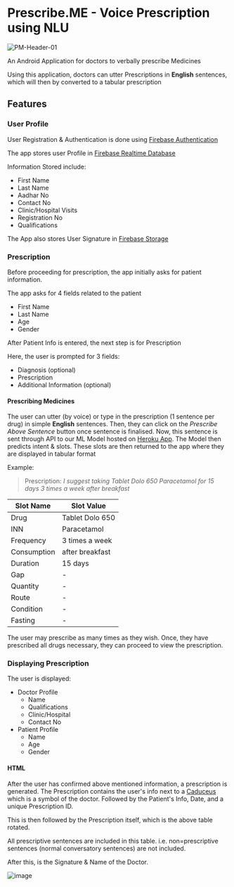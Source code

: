 # Prescribe.ME - Voice Prescription using NLU

![PM-Header-01](https://user-images.githubusercontent.com/96186273/151930633-2cfde444-eebe-4c7f-8cbe-6cb962e69b00.jpg)

An Android Application for doctors to verbally prescribe Medicines

Using this application, doctors can utter Prescriptions in **English** sentences, which will then by converted to a tabular prescription

## Features

### User Profile

User Registration & Authentication is done using [Firebase Authentication](https://firebase.google.com/docs/auth)

The app stores user Profile in [Firebase Realtime Database](https://firebase.google.com/docs/database)

Information Stored include:

* First Name
* Last Name
* Aadhar No
* Contact No
* Clinic/Hospital Visits
* Registration No
* Qualifications

The App also stores User Signature in [Firebase Storage](https://firebase.google.com/docs/storage)

### Prescription

Before proceeding for prescription, the app initially asks for patient information.

The app asks for 4 fields related to the patient

* First Name
* Last Name
* Age
* Gender

After Patient Info is entered, the next step is for Prescription

Here, the user is prompted for 3 fields:

* Diagnosis (optional)
* Prescription
* Additional Information (optional)

#### **Prescribing Medicines**

The user can utter (by voice) or type in the prescription (1 sentence per drug) in simple **English** sentences. Then, they can click on the _Prescribe Above Sentence_ button once sentence is finalised. Now, this sentence is sent through API to our ML Model hosted on [Heroku App](https://devcenter.heroku.com/). The Model then predicts intent & slots. These slots are then returned to the app where they are displayed in tabular format

Example:

> Prescription: _I suggest taking Tablet Dolo 650 Paracetamol for 15 days 3 times a week after breakfast_

|Slot Name|Slot Value|
|---------|----------|
|Drug|Tablet Dolo 650|
|INN|Paracetamol|
|Frequency|3 times a week|
|Consumption|after breakfast|
|Duration|15 days|
|Gap|-|
|Quantity|-|
|Route|-|
|Condition|-|
|Fasting|-|

The user may prescribe as many times as they wish. Once, they have prescribed all drugs necessary, they can proceed to view the prescription.

### Displaying Prescription

The user is displayed:

* Doctor Profile
  * Name
  * Qualifications
  * Clinic/Hospital
  * Contact No
* Patient Profile
  * Name
  * Age
  * Gender

#### **HTML**

After the user has confirmed above mentioned information, a prescription is generated. The Prescription contains the user's info next to a [Caduceus](https://en.wikipedia.org/wiki/Caduceus) which is a symbol of the doctor. Followed by the Patient's Info, Date, and a unique Prescription ID.

This is then followed by the Prescription itself, which is the above table rotated.

All prescriptive sentences are included in this table. i.e. non=prescriptive sentences (normal conversatory sentences) are not included.

After this, is the Signature & Name of the Doctor.

![image](https://user-images.githubusercontent.com/96186273/151956042-bb13f903-c3fb-4b66-96de-7de5c5fd783c.png)
